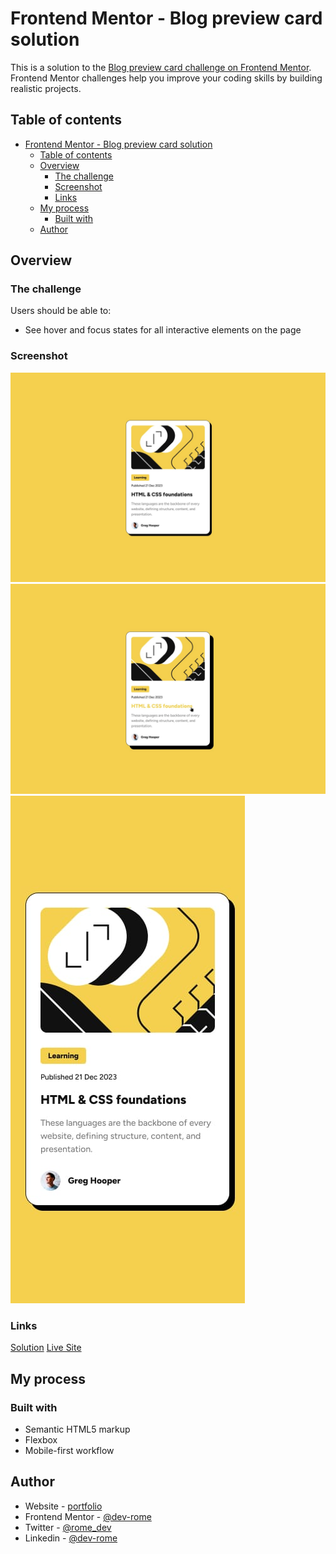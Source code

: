 # Frontend Mentor - Blog preview card solution

This is a solution to the [Blog preview card challenge on Frontend Mentor](https://www.frontendmentor.io/challenges/blog-preview-card-ckPaj01IcS). Frontend Mentor challenges help you improve your coding skills by building realistic projects. 

## Table of contents

- [Frontend Mentor - Blog preview card solution](#frontend-mentor---blog-preview-card-solution)
  - [Table of contents](#table-of-contents)
  - [Overview](#overview)
    - [The challenge](#the-challenge)
    - [Screenshot](#screenshot)
    - [Links](#links)
  - [My process](#my-process)
    - [Built with](#built-with)
  - [Author](#author)

## Overview

### The challenge

Users should be able to:

- See hover and focus states for all interactive elements on the page

### Screenshot

![](./design/desktop-design.jpg)
![](./design/active-states.jpg)
![](./design/mobile-design.jpg)

### Links

[Solution](https://www.frontendmentor.io/solutions/responsive-blog-preview-card-using-html-css-css-flexbox-ORu0XdDoDG)
[Live Site](https://super-horse-b1f4a9.netlify.app/)

## My process

### Built with

- Semantic HTML5 markup
- Flexbox
- Mobile-first workflow

## Author

- Website - [portfolio](https://jeromehaynes.com/)
- Frontend Mentor - [@dev-rome](https://www.frontendmentor.io/profile/dev-rome)
- Twitter - [@rome_dev](https://twitter.com/rome_dev)
- Linkedin - [@dev-rome](https://www.linkedin.com/in/jerome-haynes/)